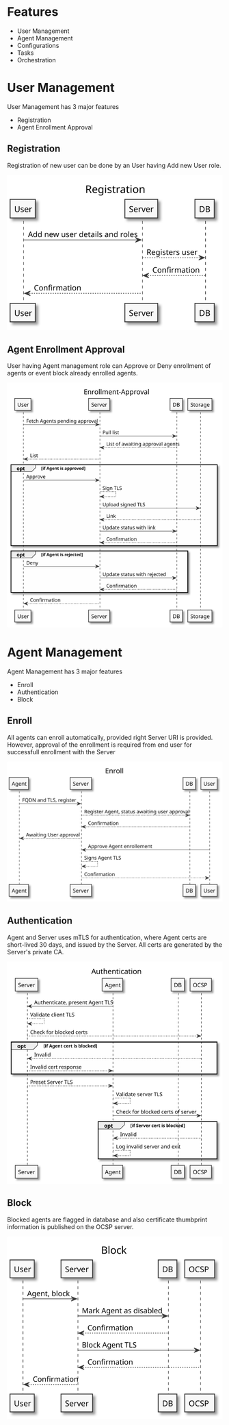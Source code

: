 
# Features

- User Management
- Agent Management
- Configurations
- Tasks
- Orchestration

# User Management

User Management has 3 major features

- Registration
- Agent Enrollment Approval

## Registration

Registration of new user can be done by an User having Add new User role.

![Registration](./sequence/Registration.svg)

## Agent Enrollment Approval

User having Agent management role can Approve or Deny enrollment of agents or event block already enrolled agents.

![Approve-Enrollment](./sequence/Enrollment-Approval.svg)

# Agent Management

Agent Management has 3 major features

- Enroll
- Authentication
- Block

## Enroll

All agents can enroll automatically, provided right Server URI is provided. However, approval of the enrollment is required from end user for successfull enrollment with the Server

![Enroll](./sequence/Enroll.svg)

## Authentication

Agent and Server uses mTLS for authentication, where Agent certs are short-lived 30 days, and issued by the Server. All certs are generated by the Server's private CA.

![Authentication](./sequence/Authentication.svg)

## Block

Blocked agents are flagged in database and also certificate thumbprint information is published on the OCSP server.

![Block](./sequence/Block.svg)
